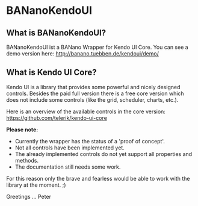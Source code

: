 # BANanoKendoUI

## What is BANanoKendoUI?

BANanoKendoUI ist a BANano Wrapper for Kendo UI Core. You can see a demo version here: http://banano.tuebben.de/kendoui/demo/

## What is Kendo UI Core?

Kendo UI is a library that provides some powerful and nicely designed controls. Besides the paid full version there is a free core version which does not include some controls (like the grid, scheduler, charts, etc.).

Here is an overview of the available controls in the core version: https://github.com/telerik/kendo-ui-core

**Please note:**

* Currently the wrapper has the status of a 'proof of concept'.
* Not all controls have been implemented yet.
* The already implemented controls do not yet support all properties and methods.
* The documentation still needs some work.

For this reason only the brave and fearless would be able to work with the library at the moment. ;)

Greetings ... Peter
